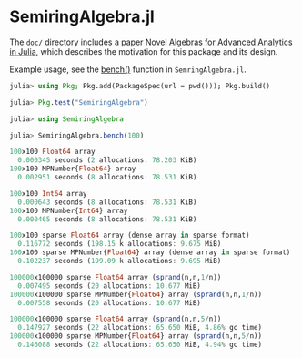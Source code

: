 SemiringAlgebra.jl
==================

The `doc/` directory includes a paper [Novel Algebras for Advanced Analytics in Julia](https://dspace.mit.edu/handle/1721.1/115964), which describes the motivation for this package and its design.

Example usage, see the [bench()](https://github.com/JuliaComputing/SemiringAlgebra.jl/blob/af67f6705bc531a85c61bc4e270be90fb8a54b24/src/SemiringAlgebra.jl#L37) function in `SemringAlgebra.jl`.

```julia
julia> using Pkg; Pkg.add(PackageSpec(url = pwd())); Pkg.build()

julia> Pkg.test("SemiringAlgebra")

julia> using SemiringAlgebra

julia> SemiringAlgebra.bench(100)

100x100 Float64 array
  0.000345 seconds (2 allocations: 78.203 KiB)
100x100 MPNumber{Float64} array
  0.002951 seconds (8 allocations: 78.531 KiB)

100x100 Int64 array
  0.000643 seconds (8 allocations: 78.531 KiB)
100x100 MPNumber{Int64} array
  0.000465 seconds (8 allocations: 78.531 KiB)

100x100 sparse Float64 array (dense array in sparse format)
  0.116772 seconds (198.15 k allocations: 9.675 MiB)
100x100 sparse MPNumber{Float64} array (dense array in sparse format)
  0.102237 seconds (199.09 k allocations: 9.695 MiB)

100000x100000 sparse Float64 array (sprand(n,n,1/n))
  0.007495 seconds (20 allocations: 10.677 MiB)
100000x100000 sparse MPNumber{Float64} array (sprand(n,n,1/n))
  0.007558 seconds (20 allocations: 10.677 MiB)

100000x100000 sparse Float64 array (sprand(n,n,5/n))
  0.147927 seconds (22 allocations: 65.650 MiB, 4.86% gc time)
100000x100000 sparse MPNumber{Float64} array (sprand(n,n,5/n))
  0.146088 seconds (22 allocations: 65.650 MiB, 4.94% gc time)
```
